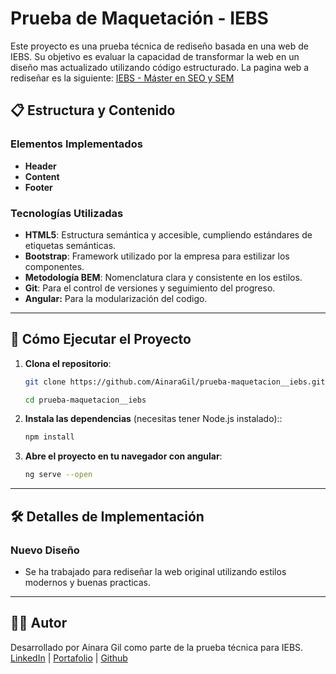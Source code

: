 # Prueba de Maquetación - IEBS

Este proyecto es una prueba técnica de rediseño basada en una web de IEBS. Su objetivo es evaluar la capacidad de transformar la web en un diseño mas actualizado utilizando código estructurado.
La pagina web a rediseñar es la siguiente: [IEBS - Máster en SEO y SEM](https://microsite.iebschool.com/programas/master-sem-ppc-marketing-buscadores/#close)

## 📋 Estructura y Contenido

### Elementos Implementados

-   **Header**
-   **Content**
-   **Footer**

### Tecnologías Utilizadas

-   **HTML5**: Estructura semántica y accesible, cumpliendo estándares de etiquetas semánticas.
-   **Bootstrap**: Framework utilizado por la empresa para estilizar los componentes.
-   **Metodología BEM**: Nomenclatura clara y consistente en los estilos.
-   **Git**: Para el control de versiones y seguimiento del progreso.
-   **Angular:** Para la modularización del codigo.

---

## 🚀 Cómo Ejecutar el Proyecto

1. **Clona el repositorio**:

    ```bash
    git clone https://github.com/AinaraGil/prueba-maquetacion__iebs.git

    cd prueba-maquetacion__iebs
    ```

2. **Instala las dependencias** (necesitas tener Node.js instalado)::

    ```bash
    npm install
    ```

3. **Abre el proyecto en tu navegador con angular**:
    ```bash
    ng serve --open
    ```

---

## 🛠️ Detalles de Implementación

### Nuevo Diseño

-   Se ha trabajado para rediseñar la web original utilizando estilos modernos y buenas practicas.

---

## 🧑‍💻 Autor

Desarrollado por Ainara Gil como parte de la prueba técnica para IEBS.  
[LinkedIn](https://www.linkedin.com/in/ainaragil) | [Portafolio](https://ainaragilcm.myportfolio.com/work) | [Github](https://github.com/AinaraGil)
